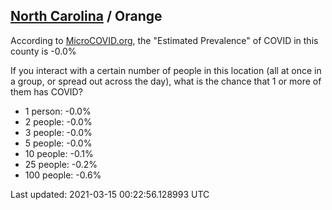 
## [North Carolina](/united-states/north-carolina) / Orange

According to [MicroCOVID.org](http://microcovid.org),
the "Estimated Prevalence" of COVID in this county is -0.0%

If you interact with a certain number of people in this location
(all at once in a group, or spread out across the day), what is the chance that
1 or more of them has COVID?

- 1 person: -0.0%
- 2 people: -0.0%
- 3 people: -0.0%
- 5 people: -0.0%
- 10 people: -0.1%
- 25 people: -0.2%
- 100 people: -0.6%

Last updated: 2021-03-15 00:22:56.128993 UTC

